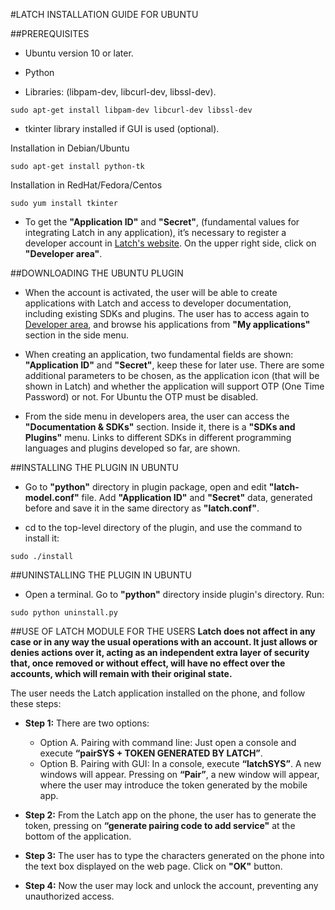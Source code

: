#LATCH INSTALLATION GUIDE FOR UBUNTU


##PREREQUISITES
* Ubuntu version 10 or later.

* Python

* Libraries: (libpam-dev, libcurl-dev, libssl-dev).
```
sudo apt-get install libpam-dev libcurl-dev libssl-dev
```

* tkinter library installed if GUI is used (optional). 

Installation in Debian/Ubuntu
```
sudo apt-get install python-tk
```
Installation in RedHat/Fedora/Centos
```
sudo yum install tkinter
```

* To get the **"Application ID"** and **"Secret"**, (fundamental values for integrating Latch in any application), it’s necessary to register a developer account in [Latch's website](https://latch.elevenpaths.com"https://latch.elevenpaths.com"). On the upper right side, click on **"Developer area"**.

 
##DOWNLOADING THE UBUNTU PLUGIN
* When the account is activated, the user will be able to create applications with Latch and access to developer documentation, including existing SDKs and plugins. The user has to access again to [Developer area](https://latch.elevenpaths.com/www/developerArea"https://latch.elevenpaths.com/www/developerArea"), and browse his applications from **"My applications"** section in the side menu.

* When creating an application, two fundamental fields are shown: **"Application ID"** and **"Secret"**, keep these for later use. There are some additional parameters to be chosen, as the application icon (that will be shown in Latch) and whether the application will support OTP  (One Time Password) or not. For Ubuntu the OTP must be disabled.

* From the side menu in developers area, the user can access the **"Documentation & SDKs"** section. Inside it, there is a **"SDKs and Plugins"** menu. Links to different SDKs in different programming languages and plugins developed so far, are shown.


##INSTALLING THE PLUGIN IN UBUNTU
* Go to **"python"** directory in plugin package, open and edit **"latch-model.conf"** file. Add **"Application ID"** and **"Secret"** data, generated before and save it in the same directory as **"latch.conf"**.

* cd to the top-level directory of the plugin, and use the command to install it:
```
sudo ./install
```

##UNINSTALLING THE PLUGIN IN UBUNTU
* Open a terminal. Go to **"python"** directory inside plugin's directory. Run:
```
sudo python uninstall.py
```


##USE OF LATCH MODULE FOR THE USERS
**Latch does not affect in any case or in any way the usual operations with an account. It just allows or denies actions over it, acting as an independent extra layer of security that, once removed or without effect, will have no effect over the accounts, which will remain with their original state.**

The user needs the Latch application installed on the phone, and follow these steps:

* **Step 1:** There are two options:
    * Option A. Pairing with command line: Just open a console and execute **“pairSYS + TOKEN GENERATED BY LATCH”**. 
    * Option B. Pairing with GUI: In a console, execute **“latchSYS”**. A new windows will appear. Pressing on **“Pair”**, a new window will appear, where the user may introduce the token generated by the mobile app.   

* **Step 2:** From the Latch app on the phone, the user has to generate the token, pressing on **“generate pairing code to add service"** at the bottom of the application.

* **Step 3:** The user has to type the characters generated on the phone into the text box displayed on the web page. Click on **"OK"** button.

* **Step 4:** Now the user may lock and unlock the account, preventing any unauthorized access.